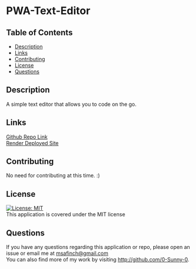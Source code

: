 # PWA-Text-Editor

## Table of Contents

- [Description](#description)<br>
- [Links](#links)<br>
- [Contributing](#Contributing)<br>
- [License](#license)<br>
- [Questions](#Questions)<br>

## Description

A simple text editor that allows you to code on the go. 

## Links

<a href="https://github.com/0-Sunny-0/PWA-Text-Editor">Github Repo Link</a><br>
<a href="">Render Deployed Site</a><br>

## Contributing

No need for contributing at this time. :)

## License

[![License: MIT](https://img.shields.io/badge/License-MIT-yellow.svg)](https://opensource.org/licenses/MIT)<br>
This application is covered under the MIT license

## Questions

  If you have any questions regarding this application or repo, please open an issue or email me at msafinch@gmail.com<br>
  You can also find more of my work by visiting http://github.com/0-Sunny-0. 

